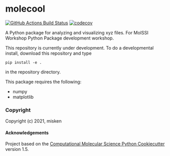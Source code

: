 molecool
==============================
[//]: # (Badges)
[![GitHub Actions Build Status](https://github.com/REPLACE_WITH_OWNER_ACCOUNT/molecool/workflows/CI/badge.svg)](https://github.com/REPLACE_WITH_OWNER_ACCOUNT/molecool/actions?query=workflow%3ACI)
[![codecov](https://codecov.io/gh/REPLACE_WITH_OWNER_ACCOUNT/molecool/branch/master/graph/badge.svg)](https://codecov.io/gh/REPLACE_WITH_OWNER_ACCOUNT/molecool/branch/master)


A Python package for analyzing and visualizing xyz files. For MolSSI Workshop Python Package development workshop.

This repository is currently under development. To do a developmental install, download this repository and type

`pip install -e .`

in the repository directory.

This package requires the following:
  - numpy
  - matplotlib

### Copyright

Copyright (c) 2021, misken


#### Acknowledgements
 
Project based on the 
[Computational Molecular Science Python Cookiecutter](https://github.com/molssi/cookiecutter-cms) version 1.5.
